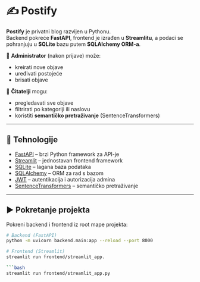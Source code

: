 # ✍️ Postify

**Postify** je privatni blog razvijen u Pythonu.  
Backend pokreće **FastAPI**, frontend je izrađen u **Streamlitu**, a podaci se pohranjuju u **SQLite** bazu putem **SQLAlchemy ORM-a**.  

🔑 **Administrator** (nakon prijave) može:  
- kreirati nove objave  
- uređivati postojeće  
- brisati objave  

👥 **Čitatelji** mogu:  
- pregledavati sve objave  
- filtrirati po kategoriji ili naslovu  
- koristiti **semantičko pretraživanje** (SentenceTransformers)  

---

## 🚀 Tehnologije

- [FastAPI](https://fastapi.tiangolo.com/) – brzi Python framework za API-je  
- [Streamlit](https://streamlit.io/) – jednostavan frontend framework  
- [SQLite](https://www.sqlite.org/index.html) – lagana baza podataka  
- [SQLAlchemy](https://www.sqlalchemy.org/) – ORM za rad s bazom  
- [JWT](https://jwt.io/) – autentikacija i autorizacija admina  
- [SentenceTransformers](https://www.sbert.net/) – semantičko pretraživanje  

---

## ▶️ Pokretanje projekta

Pokreni backend i frontend iz root mape projekta:

```bash
# Backend (FastAPI)
python -m uvicorn backend.main:app --reload --port 8000

# Frontend (Streamlit)
streamlit run frontend/streamlit_app.

```bash
streamlit run frontend/streamlit_app.py

